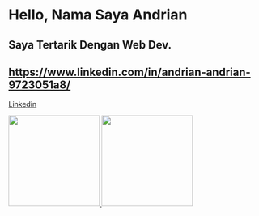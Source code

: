 # Hello, Nama Saya Andrian
## Saya Tertarik Dengan Web Dev.
## https://www.linkedin.com/in/andrian-andrian-9723051a8/
<a href="https://www.linkedin.com/in/andrian-andrian-9723051a8/">Linkedin</a>


<p align="left">
<a href="https://github.com/Andrian17">
  <img height="180em" src="https://github-readme-stats-eight-theta.vercel.app/api?username=Andrian17&show_icons=true&theme=algolia&include_all_commits=true&count_private=false"/>
  <img height="180em" src="https://github-readme-stats-eight-theta.vercel.app/api/top-langs/?username=Andrian17&layout=compact&langs_count=8&theme=algolia"/>
</a>
</p>

